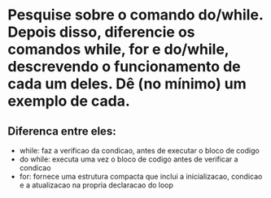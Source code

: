 # Pesquise sobre o comando do/while. Depois disso, diferencie os comandos while, for e do/while, descrevendo o funcionamento de cada um deles. Dê (no mínimo) um exemplo de cada.

## Diferenca entre eles:
- while: faz a verificao da condicao, antes de executar o bloco de codigo
- do while: executa uma vez o bloco de codigo antes de verificar a condicao
- for: fornece uma estrutura compacta que inclui a inicializacao, condicao e a atualizacao na propria declaracao do loop